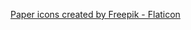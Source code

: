 <a href="https://www.flaticon.com/free-icons/paper" title="paper icons">Paper icons created by Freepik - Flaticon</a>